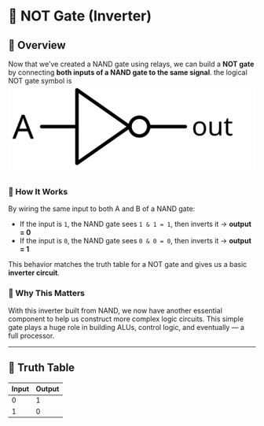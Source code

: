 # 🔄 NOT Gate (Inverter)

## 🧠 Overview
Now that we’ve created a NAND gate using relays, we can build a **NOT gate** by connecting **both inputs of a NAND gate to the same signal**.
the logical NOT gate symbol is 
![NotGate](Not-gate-en.svg.png)

### 🔁 How It Works
By wiring the same input to both A and B of a NAND gate:

- If the input is `1`, the NAND gate sees `1 & 1 = 1`, then inverts it → **output = 0**
- If the input is `0`, the NAND gate sees `0 & 0 = 0`, then inverts it → **output = 1**

This behavior matches the truth table for a NOT gate and gives us a basic **inverter circuit**.

### 🧰 Why This Matters
With this inverter built from NAND, we now have another essential component to help us construct more complex logic circuits. This simple gate plays a huge role in building ALUs, control logic, and eventually — a full processor.

---

## 🧪 Truth Table

| Input | Output |
|-------|--------|
|   0   |   1    |
|   1   |   0    |


